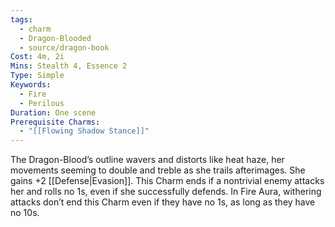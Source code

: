 ```yaml
---
tags:
  - charm
  - Dragon-Blooded
  - source/dragon-book
Cost: 4m, 2i
Mins: Stealth 4, Essence 2
Type: Simple
Keywords:
  - Fire
  - Perilous
Duration: One scene
Prerequisite Charms:
  - "[[Flowing Shadow Stance]]"
---
```

The Dragon-Blood’s outline wavers and distorts like heat haze, her movements seeming to double and treble as she trails afterimages. She gains +2 [[Defense|Evasion]]. This Charm ends if a nontrivial enemy attacks her and rolls no 1s, even if she successfully defends. In Fire Aura, withering attacks don’t end this Charm even if they have no 1s, as long as they have no 10s.